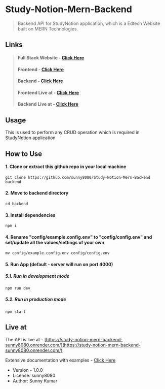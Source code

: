 # Study-Notion-Mern-Backend

> Backend API for StudyNotion application, which is a Edtech Website built on MERN Technologies.

## Links

> #### Full Stack Website - [Click Here](https://github.com/sunny8080/Study-Notion-Mern)
>
> #### Frontend - [Click Here](https://github.com/sunny8080/Study-Notion-Mern-Frontend/)
>
> #### Backend - [Click Here](https://github.com/sunny8080/Study-Notion-Mern-Backend/)
>
> #### Frontend Live at - [Click Here](https://study-notion-mern-sunny8080.netlify.app/)
>
> #### Backend Live at - [Click Here](https://study-notion-mern-backend-sunny8080.onrender.com/)

## Usage

This is used to perform any CRUD operation which is required in StudyNotion application

## How to Use

#### 1. Clone or extract this github repo in your local machine

```
git clone https://github.com/sunny8080/Study-Notion-Mern-Backend backend
```

#### 2. Move to backend directory

```
cd backend
```

#### 3. Install dependencies

```
npm i
```

#### 4. Rename "config/example.config.env" to "config/config.env" and set/update all the values/settings of your own

```
mv config/example.config.env config/config.env
```

#### 5. Run App (default - server will run on port 4000)

##### 5.1. Run in development mode

```
npm run dev
```

##### 5.2. Run in production mode

```
npm start
```

## Live at

The API is live at - [https://study-notion-mern-backend-sunny8080.onrender.com/](https://study-notion-mern-backend-sunny8080.onrender.com/)

Extensive documentation with examples - [Click Here](https://documenter.getpostman.com/view/19721099/2s9YJjSf9i)

- Version - 1.0.0
- License: sunny8080
- Author: Sunny Kumar
